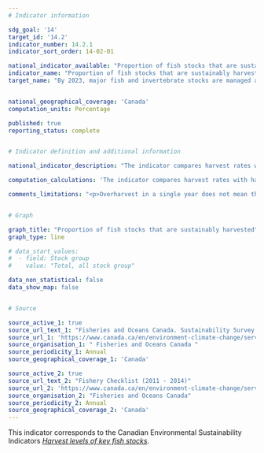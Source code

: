```yaml
---
# Indicator information

sdg_goal: '14'
target_id: '14.2'
indicator_number: 14.2.1
indicator_sort_order: 14-02-01

national_indicator_available: "Proportion of fish stocks that are sustainably harvested"
indicator_name: "Proportion of fish stocks that are sustainably harvested"
target_name: "By 2023, major fish and invertebrate stocks are managed and harvested at levels considered to be sustainable, from a baseline of 96% in 2016"


national_geographical_coverage: 'Canada'
computation_units: Percentage

published: true
reporting_status: complete


# Indicator definition and additional information

national_indicator_description: "The indicator compares harvest rates with established harvest limits. These limits are based on scientific information, providing a direct measure of whether we are managing the use of these resources within ecosystem limits. It is one measure of fishing pressure on wild fish stocks. <em>Environment and Climate Change Canada (ECCC)</em>"

computation_calculations: 'The indicator compares harvest rates with harvest limits. These limits are based on scientific information and provide a direct measure of whether we are managing the use of these resources within ecosystem limits. The indicator is a simple tabulation of stocks based on whether harvest levels are within removal reference levels, within other harvest limits, or over harvest limits. <em>(ECCC)</em>'

comments_limitations: "<p>Overharvest in a single year does not mean that a stock is harvested unsustainably. Rather, it leads to a management response. Stocks managed through quotas, for example, are subject to quota reconciliation, meaning that any overharvest of a stock in one year is deducted from the harvest limit established for the following year. <br><br>The Sustainability Survey for Fisheries is completed with the best available information. Since the oceans are wide and deep, and fish move between habitats, their populations are difficult to monitor. <br><br>The survey summarizes information across a wide variety of species, management regimes, types of fisheries, geographic regions, and socio-economic contexts. Small changes in the set of surveyed stocks occur due to changes in the way stocks are assessed or managed. Results should be interpreted with this in mind. <br><br>The indicator does not account for fished stocks that do not meet the criteria for major stocks. Seaweeds and other aquatic plants are also excluded. <em>(ECCC)</em></p>"


# Graph 

graph_title: "Proportion of fish stocks that are sustainably harvested"
graph_type: line

# data_start_values:
#  - field: Stock group
#    value: "Total, all stock group"

data_non_statistical: false
data_show_map: false


# Source

source_active_1: true
source_url_text_1: "Fisheries and Oceans Canada. Sustainability Survey for Fisheries, Canadian Environmental Sustainability Indicators (2015-2019)"
source_url_1: 'https://www.canada.ca/en/environment-climate-change/services/environmental-indicators/harvest-levels-key-fish-stocks.html'
source_organisation_1: " Fisheries and Oceans Canada "
source_periodicity_1: Annual
source_geographical_coverage_1: 'Canada'

source_active_2: true
source_url_text_2: "Fishery Checklist (2011 - 2014)"
source_url_2: 'https://www.canada.ca/en/environment-climate-change/services/environmental-indicators/harvest-levels-key-fish-stocks.html'
source_organisation_2: "Fisheries and Oceans Canada"
source_periodicity_2: Annual
source_geographical_coverage_2: 'Canada'
---
```

This indicator corresponds to the Canadian Environmental Sustainability Indicators <a href="https://www.canada.ca/en/environment-climate-change/services/environmental-indicators/harvest-levels-key-fish-stocks.html"> <em>Harvest levels of key fish stocks</em></a>.


